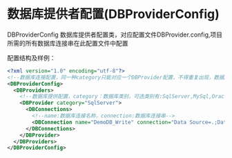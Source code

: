 # 数据库提供者配置(DBProviderConfig)
DBProviderConfig 数据库提供者配置类，对应配置文件DBProvider.config,项目所需的所有数据库连接串在此配置文件中配置

配置结构及样例：
```xml
<?xml version="1.0" encoding="utf-8"?>
<!--数据库连接配置，同一种category只能对应一个DBProvider配置，不得重复出现，数据库连接串请在对应DBConnections节点下添加-->
<DBProviderConfig>
  <DBProviders>
    <!--数据库提供配置，category：数据库类别，可选类别有:SqlServer,MySql,Oracle,Access,MongoDB-->
    <DBProvider category="SqlServer">
      <DBConnections>
        <!--name:数据库连接名称，connection:数据库连接串-->
        <DBConnection name="DemoDB_Write" connection="Data Source=.;Database=UtourDemoDB;User ID=sa;Password=******"/>
      </DBConnections>
    </DBProvider>
  </DBProviders>
</DBProviderConfig>
```
